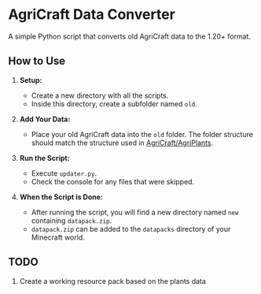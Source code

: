 # AgriCraft Data Converter

A simple Python script that converts old AgriCraft data to the 1.20+ format.

## How to Use

1. **Setup:**
   - Create a new directory with all the scripts.
   - Inside this directory, create a subfolder named `old`.

2. **Add Your Data:**
   - Place your old AgriCraft data into the `old` folder. The folder structure should match the structure used in [AgriCraft/AgriPlants](https://github.com/AgriCraft/AgriPlants).

3. **Run the Script:**
   - Execute `updater.py`.
   - Check the console for any files that were skipped.

4. **When the Script is Done:**
   - After running the script, you will find a new directory named `new` containing `datapack.zip`. 
   - `datapack.zip` can be added to the `datapacks` directory of your Minecraft world.

## TODO 
1. Create a working resource pack based on the plants data
